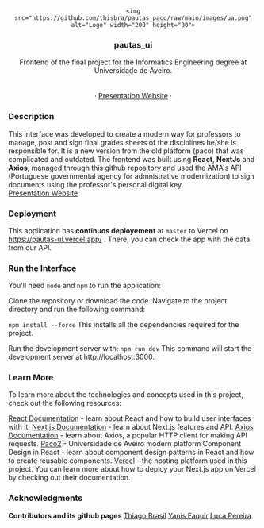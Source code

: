 <!-- PROJECT LOGO -->
<br />
<div align="center">

    <img src="https://github.com/thisbra/pautas_paco/raw/main/images/ua.png" alt="Logo" width="200" height="80">


  <h3 align="center">pautas_ui</h3>

  <p align="center">
    Frontend of the final project for the Informatics Engineering degree at Universidade de Aveiro.
    <br />
    <br />
    <br />
    ·
    <a href="https://groupthree.azurewebsites.net/">Presentation Website</a>
    ·
  </p>
</div>


### Description
This interface was developed to create a modern way for professors to manage, post and sign final grades sheets of the disciplines he/she is responsible for. It is a new version from the old platform (paco) that was complicated and outdated. The frontend was built using **React**, **NextJs** and **Axios**, managed through this github repository and used the AMA's API (Portuguese governmental agency for admnistrative modernization) to sign documents using the professor's personal digital key.  
[Presentation Website](https://github.com/thisbra/web_presentation)


### Deployment
This application has **continuos deployement** at `master` to Vercel on https://pautas-ui.vercel.app/ .
There, you can check the app with the data from our API. 

### Run the Interface
You'll need `node` and `npm` to run the application:


Clone the repository or download the code.
Navigate to the project directory and run the following command:

```npm install --force```
This installs all the dependencies required for the project.

Run the development server with:
```npm run dev``` 
This command will start the development server at http://localhost:3000.



### Learn More
To learn more about the technologies and concepts used in this project, check out the following resources:

[React Documentation](https://reactjs.org/docs/getting-started.html) - learn about React and how to build user interfaces with it.
[Next.js Documentation](https://nextjs.org/docs) - learn about Next.js features and API.
[Axios Documentation](https://axios-http.com/docs/intro) - learn about Axios, a popular HTTP client for making API requests.
[Paco2](https://paco2.ua.pt/) - Universidade de Aveiro modern platform
Component Design in React - learn about component design patterns in React and how to create reusable components.
[Vercel](https://vercel.com/) - the hosting platform used in this project. You can learn more about how to deploy your Next.js app on Vercel by checking out their documentation.


### Acknowledgments
**Contributors and its github pages**
[Thiago Brasil](https://github.com/thisbra)
[Yanis Faquir](https://github.com/yanisfaquir)
[Luca Pereira](https://github.com/LucaKnowsStuff)
